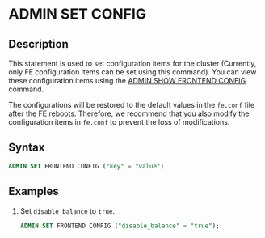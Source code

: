 # ADMIN SET CONFIG

## Description

This statement is used to set configuration items for the cluster (Currently, only FE configuration items can be set using this command). You can view these configuration items using the [ADMIN SHOW FRONTEND CONFIG](ADMIN%20SET%20CONFIG.md) command.

The configurations will be restored to the default values in the `fe.conf` file after the FE reboots. Therefore, we recommend that you also modify the configuration items in `fe.conf` to prevent the loss of modifications.

## Syntax

```sql
ADMIN SET FRONTEND CONFIG ("key" = "value")
```

## Examples

1. Set `disable_balance` to `true`.

    ```sql
    ADMIN SET FRONTEND CONFIG ("disable_balance" = "true");
    ```

